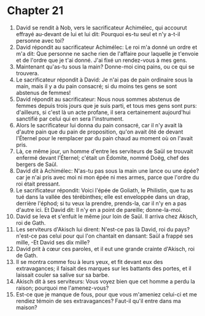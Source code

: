 # Chapter 21

1. David se rendit à Nob, vers le sacrificateur Achimélec, qui accourut effrayé au-devant de lui et lui dit: Pourquoi es-tu seul et n'y a-t-il personne avec toi?
2. David répondit au sacrificateur Achimélec: Le roi m'a donné un ordre et m'a dit: Que personne ne sache rien de l'affaire pour laquelle je t'envoie et de l'ordre que je t'ai donné. J'ai fixé un rendez-vous à mes gens.
3. Maintenant qu'as-tu sous la main? Donne-moi cinq pains, ou ce qui se trouvera.
4. Le sacrificateur répondit à David: Je n'ai pas de pain ordinaire sous la main, mais il y a du pain consacré; si du moins tes gens se sont abstenus de femmes!
5. David répondit au sacrificateur: Nous nous sommes abstenus de femmes depuis trois jours que je suis parti, et tous mes gens sont purs: d'ailleurs, si c'est là un acte profane, il sera certainement aujourd'hui sanctifié par celui qui en sera l'instrument.
6. Alors le sacrificateur lui donna du pain consacré, car il n'y avait là d'autre pain que du pain de proposition, qu'on avait ôté de devant l'Éternel pour le remplacer par du pain chaud au moment où on l'avait pris.
7. Là, ce même jour, un homme d'entre les serviteurs de Saül se trouvait enfermé devant l'Éternel; c'était un Édomite, nommé Doëg, chef des bergers de Saül.
8. David dit à Achimélec: N'as-tu pas sous la main une lance ou une épée? car je n'ai pris avec moi ni mon épée ni mes armes, parce que l'ordre du roi était pressant.
9. Le sacrificateur répondit: Voici l'épée de Goliath, le Philistin, que tu as tué dans la vallée des térébinthes; elle est enveloppée dans un drap, derrière l'éphod; si tu veux la prendre, prends-la, car il n'y en a pas d'autre ici. Et David dit: Il n'y en a point de pareille; donne-la-moi.
10. David se leva et s'enfuit le même jour loin de Saül. Il arriva chez Akisch, roi de Gath.
11. Les serviteurs d'Akisch lui dirent: N'est-ce pas là David, roi du pays? n'est-ce pas celui pour qui l'on chantait en dansant: Saül a frappé ses mille, -Et David ses dix mille?
12. David prit à cœur ces paroles, et il eut une grande crainte d'Akisch, roi de Gath.
13. Il se montra comme fou à leurs yeux, et fit devant eux des extravagances; il faisait des marques sur les battants des portes, et il laissait couler sa salive sur sa barbe.
14. Akisch dit à ses serviteurs: Vous voyez bien que cet homme a perdu la raison; pourquoi me l'amenez-vous?
15. Est-ce que je manque de fous, pour que vous m'ameniez celui-ci et me rendiez témoin de ses extravagances? Faut-il qu'il entre dans ma maison?

